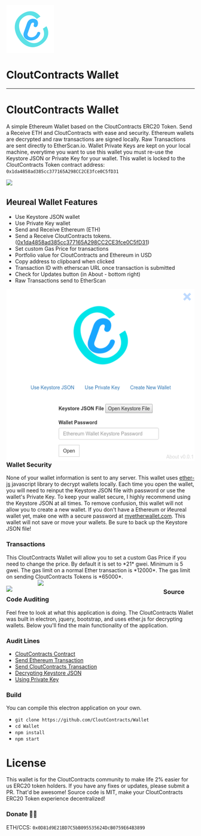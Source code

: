 ![CCLOGO](https://raw.githubusercontent.com/CloutContracts/cloutcontracts.github.io/main/assets/images/c-128x128.png)
# CloutContracts Wallet
---
# CloutContracts Wallet
A simple Ethereum Wallet based on the CloutContracts ERC20 Token. Send a Receive ETH and CloutContracts with ease and security. Ethereum wallets are decrypted and raw transactions are signed locally. Raw Transactions are sent directly to EtherScan.io. Wallet Private Keys are kept on your local machine, everytime you want to use this wallet you must re-use the Keystore JSON or Private Key for your wallet.
This wallet is locked to the CloutContracts Token contract address: `0x1da4858ad385cc377165A298CC2CE3fce0C5fD31`

  <img src="http://i.imgur.com/GEzvKW8.png">

## Иeureal Wallet Features
- Use Keystore JSON wallet
- Use Private Key wallet
- Send and Receive Ethereum (ETH)
- Send a Receive CloutContracts tokens. ([0x1da4858ad385cc377165A298CC2CE3fce0C5fD31](https://etherscan.io/address/0x1da4858ad385cc377165A298CC2CE3fce0C5fD31))
- Set custom Gas Price for transactions
- Portfolio value for CloutContracts and Ethereum in USD
- Copy address to clipboard when clicked
- Transaction ID with etherscan URL once transaction is submitted
- Check for Updates button (in About - bottom right)
- Raw Transactions send to EtherScan

<img align="left" width="520" src="https://raw.githubusercontent.com/CloutContracts/Wallet/master/images/CloutContracts_Wallet.png"><h3>Wallet Security</h3>
None of your wallet information is sent to any server. This wallet uses [ether-js](https://docs.ethers.io/ethers.js/index.html) javascript library to decrypt wallets locally. Each time you open the wallet, you will need to reinput the Keystore JSON file with password or use the wallet's Private Key. To keep your wallet secure, I highly recommend using the Keystore JSON at all times. To remove confusion, this wallet will not allow you to create a new wallet. If you don't have a Ethereum or Иeureal wallet yet, make one with a secure password at [myetherwallet.com](https://www.myetherwallet.com/). This wallet will not save or move your wallets. Be sure to back up the Keystore JSON file!

<h3>Transactions</h3>
This CloutContracts Wallet will allow you to set a custom Gas Price if you need to change the price. By default it is set to *21* gwei. Minimum is 5 gwei. The gas limit on a normal Ether transaction is *12000*. The gas limit on sending CloutContracts Tokens is *65000*.

<img align="right" width="420" src="http://i.imgur.com/GiwYFi5.png">

<img align="left" width="420" src="http://i.imgur.com/zo6VaGE.png">


<h3>Source Code Auditing</h3>
Feel free to look at what this application is doing. The CloutContracts Wallet was built in electron, jquery, bootstrap, and uses ether.js for decrypting wallets. Below you'll find the main functionality of the application.

### Audit Lines
- [CloutContracts Contract](https://github.com/CloutContracts/Wallet/blob/master/js/main.js#L22)
- [Send Ethereum Transaction](https://github.com/CloutContracts/Wallet/blob/master/js/main.js#L319)
- [Send CloutContracts Transaction](https://github.com/CloutContracts/Wallet/blob/master/js/main.js#L367)
- [Decrypting Keystore JSON](https://github.com/CloutContracts/Wallet/blob/master/js/main.js#L276)
- [Using Private Key](https://github.com/CloutContracts/Wallet/blob/master/js/main.js#L163)

### Build
You can compile this electron application on your own.
- `git clone https://github.com/CloutContracts/Wallet`
- `cd Wallet`
- `npm install`
- `npm start`

# License
This wallet is for the CloutContracts community to make life 2% easier for us ERC20 token holders. If you have any fixes or updates, please submit a PR. That'd be awesome! Source code is MIT, make your CloutContracts ERC20 Token experience decentralized!

### Donate :beer::bug:
ETH/CCS: `0x0D81d9E21BD7C5bB095535624DcB0759E64B3899`
